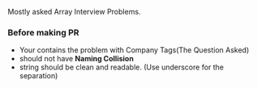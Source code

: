 Mostly asked Array Interview Problems.

### Before making PR

 - Your <Filename> contains the problem with Company Tags(The Question Asked)
 - <Filename> should not have **Naming Collision**
 - <Filename> string should be clean and readable. (Use underscore for the separation)
